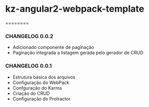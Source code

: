 # kz-angular2-webpack-template
========

### CHANGELOG 0.0.2

* Adicionado componente de paginação
* Paginação integrada a listagem gerada pelo gerador de CRUD

### CHANGELOG 0.0.1

* Estrutura básica dos arquivos
* Configuração do WebPack
* Confguração do Karma
* Criação do CRUD
* Configuração do Protractor